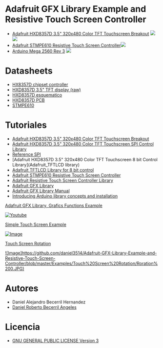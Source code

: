 # Adafruit GFX Library Example and Resistive Touch Screen Controller

- [Adafruit HXD8357D 3.5" 320x480 Color TFT Touchscreen Breakout](https://learn.adafruit.com/adafruit-3-5-color-320x480-tft-touchscreen-breakout/overview)
![](https://learn.adafruit.com/system/assets/assets/000/018/882/medium800/adafruit_products_2050_kit_ORIG.jpg?1408384817)
![](https://learn.adafruit.com/system/assets/assets/000/018/885/medium800/adafruit_products_sidew.jpg?1408384942)
- [Adafruit STMPE610 Resistive Touch Screen Controller](https://www.adafruit.com/products/1571)![](https://github.com/daniel3514/Adafruit-GFX-Library-Example-and-Resistive-Touch-Screen-Controller/blob/master/Hadware/Resistive%20Touch%20Screen%20Controller%20-%20Adafruit%20-%20STMPE610/STMPE610.jpg)
- [Arduino Mega 2560 Rev 3](https://www.arduino.cc/en/Main/arduinoBoardMega2560)
![](https://www.arduino.cc/en/uploads/Main/ArduinoMega2560_R3_Fronte.jpg)

# Datasheets

- [HX8357D chipset controller](http://www.adafruit.com/datasheets/HX8357-D_DS_April2012.pdf)
- [HXD8357D 3.5" TFT display (raw)](http://www.adafruit.com/datasheets/Adafruit35inTFT.pdf)
- [HXD8357D esquematico](https://learn.adafruit.com/assets/18889)
- [HXD8357D PCB](https://learn.adafruit.com/assets/18891)
- [STMPE610](http://www.adafruit.com/datasheets/STMPE610.pdf)

# Tutoriales

- [Adafruit HXD8357D 3.5" 320x480 Color TFT Touchscreen Breakout](https://learn.adafruit.com/adafruit-3-5-color-320x480-tft-touchscreen-breakout/overview)
- [Adafruit HXD8357D 3.5" 320x480 Color TFT Touchscreen SPI Control Library](https://github.com/adafruit/Adafruit_HX8357_Library)
- [Reference SPI](https://www.arduino.cc/en/Reference/SPI)
- [Adafruit HXD8357D 3.5" 320x480 Color TFT Touchscreen 8 bit Control Library](Adafruit_TFTLCD library)
- [Adafruit TFTLCD Library for 8 bit control](https://github.com/adafruit/TFTLCD-Library)
- [Adafruit STMPE610 Resistive Touch Screen Controller](https://learn.adafruit.com/adafruit-2-8-tft-touch-shield-v2)
- [Adafruit Resistive Touch Screen Controller Library](https://github.com/adafruit/Touch-Screen-Library)
- [Adafruit GFX Library](https://github.com/adafruit/Adafruit-GFX-Library)
- [Adafruit GFX Library Manual](https://learn.adafruit.com/downloads/pdf/adafruit-gfx-graphics-library.pdf)
- [Introducing Arduino library concepts and installation](http://learn.adafruit.com/adafruit-all-about-arduino-libraries-install-use)

[Adafruit GFX Library, Grafics Functions Example](https://github.com/daniel3514/Adafruit-GFX-Library-Example-and-Resistive-Touch-Screen-Controller/tree/master/Examples/Grafics%20functions%20Tests)

[![Youtube](https://github.com/daniel3514/Adafruit-GFX-Library-Example-and-Resistive-Touch-Screen-Controller/blob/master/Examples/Grafics%20functions%20Tests/video.JPG)](https://www.youtube.com/watch?v=Y8XBOiMS-KI)

[Simple Touch Screen Example](https://github.com/daniel3514/Adafruit-GFX-Library-Example-and-Resistive-Touch-Screen-Controller/tree/master/Examples/Touch%20simple%20Test)

[![Image](https://github.com/daniel3514/Adafruit-GFX-Library-Example-and-Resistive-Touch-Screen-Controller/blob/master/Examples/Touch%20simple%20Test/Captura.JPG)](https://github.com/daniel3514/Adafruit-GFX-Library-Example-and-Resistive-Touch-Screen-Controller/tree/master/Examples/Touch%20simple%20Test)

[Touch Screen Rotation](https://github.com/daniel3514/Adafruit-GFX-Library-Example-and-Resistive-Touch-Screen-Controller/tree/master/Examples/Touch%20Screen%20Rotation)

[![Image]https://github.com/daniel3514/Adafruit-GFX-Library-Example-and-Resistive-Touch-Screen-Controller/blob/master/Examples/Touch%20Screen%20Rotation/Roration%200.JPG)](https://github.com/daniel3514/Adafruit-GFX-Library-Example-and-Resistive-Touch-Screen-Controller/tree/master/Examples/Touch%20Screen%20Rotation)

# Autores
- Daniel Alejandro Becerril Hernandez
- [Daniel Roberto Becerril Angeles](mailto:daniel3514@gmal.com)

# Licencia
- [GNU GENERAL PUBLIC LICENSE Version 3](https://github.com/daniel3514/Adafruit-GFX-Library-Example-Arduino-Mega-HXD8357D-and-STMPE610/blob/master/LICENSE)



